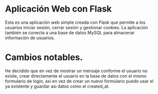 # Aplicación Web con Flask

Esta es una aplicación web simple creada con Flask que permite a los usuarios iniciar sesión, cerrar sesión y gestionar cookies. La aplicación también se conecta a una base de datos MySQL para almacenar información de usuarios.


# Cambios notables.

He decidido que en vez de mostrar un mensaje conforme el usuario no existe, crear directamente el usuario en la base de datos con el mismo formulario de login, asi en vez de crear
un nuevo formulario puedo usar el ya existente y guardar asi datos como el created_at.
